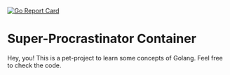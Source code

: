 [![Go Report Card](https://goreportcard.com/badge/github.com/Trunkol/super-procrastinator)](https://goreportcard.com/report/github.com/Trunkol/super-procrastinator)

# Super-Procrastinator Container

Hey, you! This is a pet-project to learn some concepts of Golang. Feel free to check the code.